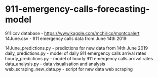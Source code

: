 # 911-emergency-calls-forecasting-model

911.csv database - https://www.kaggle.com/mchirico/montcoalert
14June.csv - 911 emergency calls data from June 14th 2019

14June_predictions.py - predictions for new data from 14th June 2019
daily_predictions.py - model of daily 911 emergency calls arrival rates
hourly_predictions.py - model of hourly 911 emergency calls arrival rates
data_analysis.py - data visualisation and analysis
web_scraping_new_data.py - script for new data web scraping 
